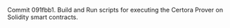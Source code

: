Commit 091fbb1.                    Build and Run scripts for executing the Certora Prover on Solidity smart contracts.